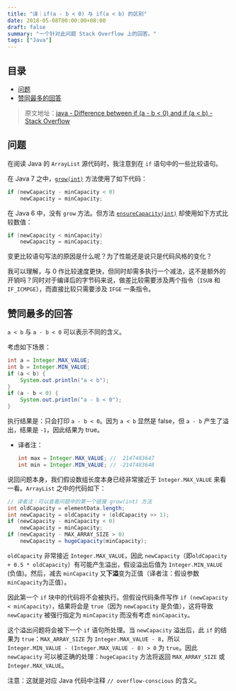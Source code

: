 ```yaml
---
title: "译｜if(a - b < 0) 与 if(a < b) 的区别"
date: 2018-05-08T00:00:00+08:00
draft: false
summary: "一个针对此问题 Stack Overflow 上的回答。"
tags: ["Java"]
---
```


## 目录

- [问题](#问题)
- [赞同最多的回答](#赞同最多的回答)

> 原文地址：[java - Difference between if (a - b < 0) and if (a < b) - Stack Overflow](https://stackoverflow.com/questions/33147339/difference-between-if-a-b-0-and-if-a-b)

## 问题

在阅读 Java 的 `ArrayList` 源代码时，我注意到在 `if` 语句中的一些比较语句。

在 Java 7 之中，[`grow(int)`](http://grepcode.com/file/repository.grepcode.com/java/root/jdk/openjdk/7-b147/java/util/ArrayList.java#ArrayList.grow%28int%29) 方法使用了如下代码：

```java
if (newCapacity - minCapacity < 0)
    newCapacity = minCapacity;
```

在 Java 6 中，没有 `grow` 方法。但方法 [`ensureCapacity(int)`](http://grepcode.com/file/repository.grepcode.com/java/root/jdk/openjdk/6-b27/java/util/ArrayList.java#ArrayList.ensureCapacity%28int%29) 却使用如下方式比较数值：

```java
if (newCapacity < minCapacity)
    newCapacity = minCapacity;
```

变更比较语句写法的原因是什么呢？为了性能还是说只是代码风格的变化？

我可以理解，与 0 作比较速度更快，但同时却需多执行一个减法，这不是额外的开销吗？同时对于编译后的字节码来说，做差比较需要涉及两个指令（`ISUB` 和 `IF_ICMPGE`），而直接比较只需要涉及 `IFGE` 一条指令。

## 赞同最多的回答

`a < b` 与 `a - b < 0` 可以表示不同的含义。

考虑如下场景：

```java
int a = Integer.MAX_VALUE;
int b = Integer.MIN_VALUE;
if (a < b) {
    System.out.println("a < b");
}
if (a - b < 0) {
    System.out.println("a - b < 0");
}
```

执行结果是：只会打印 `a - b < 0`。因为 `a < b` 显然是 false，但 `a - b` 产生了溢出，结果是 `-1`，因此结果为 true。

* 译者注：
    ```java
    int max = Integer.MAX_VALUE; //  2147483647
    int min = Integer.MIN_VALUE; // -2147483648
    ```

说回问题本身，我们假设数组长度本身已经非常接近于 `Integer.MAX_VALUE` 来看一看。`ArrayList` 之中的代码如下：

```java
// 译者注：可以查看问题中的第一个链接 grow(int) 方法
int oldCapacity = elementData.length;
int newCapacity = oldCapacity + (oldCapacity >> 1);
if (newCapacity - minCapacity < 0)
    newCapacity = minCapacity;
if (newCapacity - MAX_ARRAY_SIZE > 0)
    newCapacity = hugeCapacity(minCapacity);
```

`oldCapacity` 非常接近 `Integer.MAX_VALUE`，因此 `newCapacity`（即`oldCapacity + 0.5 * oldCapacity`）有可能产生溢出，假设溢出后值为 `Integer.MIN_VALUE` (负值)。然后，减去 `minCapacity` 又**下溢**变为正值（译者注：假设参数`minCapacity`为正值）。

因此第一个 `if` 块中的代码将不会被执行。但假设代码条件写作 `if (newCapacity < minCapacity)`，结果将会是 `true`（因为 `newCapacity` 是负值），这将导致 `newCapacity` 被强行指定为 `minCapacity` 而没有考虑 `minCapacity`。

这个溢出问题将会被下一个 `if` 语句所处理。当 `newCapacity` 溢出后，此 `if` 的结果为 `true`：`MAX_ARRAY_SIZE` 为 `Integer.MAX_VALUE - 8`，所以 `Integer.MIN_VALUE - (Integer.MAX_VALUE - 8) > 0` 为 `true`。因此 `newCapacity` 可以被正确的处理：`hugeCapacity` 方法将返回 `MAX_ARRAY_SIZE` 或 `Integer.MAX_VALUE`。

注意：这就是对应 Java 代码中注释 `// overflow-conscious` 的含义。
